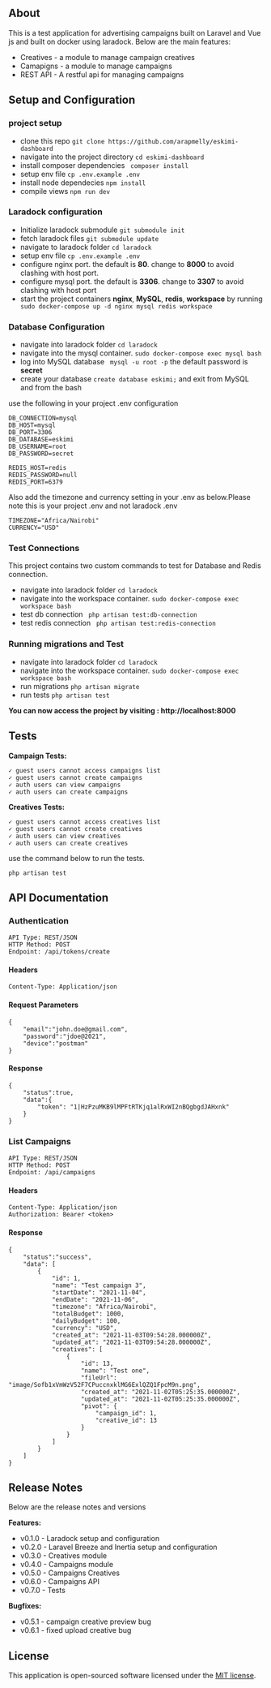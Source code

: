 
## About 

This is a test application for advertising campaigns built on Laravel and Vue js and built on docker using laradock. Below are the main features:

- Creatives - a module to manage campaign creatives
- Camapigns - a module to manage campaigns
- REST API - A restful api for managing campaigns


## Setup and Configuration

### project setup

- clone this repo `git clone https://github.com/arapmelly/eskimi-dashboard `
- navigate into the project directory `cd eskimi-dashboard`
- install composer dependencies ` composer install`
- setup env file `cp .env.example .env` 
- install node dependecies ` npm install `
- compile views `npm run dev`


### Laradock configuration

- Initialize laradock submodule ` git submodule init `
- fetch laradock files ` git submodule update `
- navigate to laradock folder `cd laradock`
- setup env file `cp .env.example .env`
- configure nginx port. the default is **80**. change to **8000** to avoid clashing with host port.
- configure mysql port. the default is **3306**. change to **3307** to avoid clashing with host port
- start the project containers **nginx**, **MySQL**, **redis**, **workspace** by running  ` sudo docker-compose up -d nginx mysql redis workspace`

### Database Configuration

- navigate into laradock folder `cd laradock`
- navigate into the mysql container. ` sudo docker-compose exec mysql bash `
- log into MySQL database ` mysql -u root -p` the default password is **secret**
- create your database ` create database eskimi; ` and exit from MySQL and from the bash

use the following in your project .env configuration
```
DB_CONNECTION=mysql
DB_HOST=mysql
DB_PORT=3306
DB_DATABASE=eskimi
DB_USERNAME=root
DB_PASSWORD=secret

REDIS_HOST=redis
REDIS_PASSWORD=null
REDIS_PORT=6379
```

Also add the timezone and currency setting in your .env as below.Please note this is your project .env and not laradock .env

```
TIMEZONE="Africa/Nairobi"
CURRENCY="USD"
```

### Test Connections

This project contains two custom commands to test for Database and Redis connection.

- navigate into laradock folder ` cd laradock `
- navigate into the workspace container. ` sudo docker-compose exec workspace bash `
- test db connection ` php artisan test:db-connection`
- test redis connection ` php artisan test:redis-connection`

### Running migrations and Test

- navigate into laradock folder ` cd laradock `
- navigate into the workspace container. ` sudo docker-compose exec workspace bash `
- run migrations `php artisan migrate `
- run tests `php artisan test `

**You can now access the project by visiting : http://localhost:8000**

## Tests


**Campaign Tests:**

    ✓ guest users cannot access campaigns list
    ✓ guest users cannot create campaigns
    ✓ auth users can view campaigns
    ✓ auth users can create campaigns

**Creatives Tests:**

    ✓ guest users cannot access creatives list
    ✓ guest users cannot create creatives
    ✓ auth users can view creatives
    ✓ auth users can create creatives

    
use the command below to run the tests.

`php artisan test`



## API Documentation

### Authentication
```
API Type: REST/JSON
HTTP Method: POST
Endpoint: /api/tokens/create 
```

#### Headers
```
Content-Type: Application/json
```

#### Request Parameters
```
{
	"email":"john.doe@gmail.com",
	"password":"jdoe@2021",
	"device":"postman"
}
```
#### Response

```
{
    "status":true,
    "data":{
        "token": "1|HzPzuMKB9lMPFtRTKjq1alRxWI2nBQgbgdJAHxnk"
    }
}
```

### List Campaigns
```
API Type: REST/JSON
HTTP Method: POST
Endpoint: /api/campaigns 
```
#### Headers
```
Content-Type: Application/json
Authorization: Bearer <token>
```


#### Response
```
{
    "status":"success",
    "data": [
        {
            "id": 1,
            "name": "Test campaign 3",
            "startDate": "2021-11-04",
            "endDate": "2021-11-06",
            "timezone": "Africa/Nairobi",
            "totalBudget": 1000,
            "dailyBudget": 100,
            "currency": "USD",
            "created_at": "2021-11-03T09:54:28.000000Z",
            "updated_at": "2021-11-03T09:54:28.000000Z",
            "creatives": [
                {
                    "id": 13,
                    "name": "Test one",
                    "fileUrl": "image/Sofb1xVmWzV52F7CPuccnxklMG6ExlQZQ1FpcM9n.png",
                    "created_at": "2021-11-02T05:25:35.000000Z",
                    "updated_at": "2021-11-02T05:25:35.000000Z",
                    "pivot": {
                        "campaign_id": 1,
                        "creative_id": 13
                    }
                }
            ]
        }
    ]
}
```

## Release Notes

Below are the release notes and versions

**Features:**

- v0.1.0 - Laradock setup and configuration
- v0.2.0 - Laravel Breeze and Inertia setup and configuration
- v0.3.0 - Creatives module
- v0.4.0 - Campaigns module
- v0.5.0 - Campaigns Creatives
- v0.6.0 - Campaigns API 
- v0.7.0 - Tests  

**Bugfixes:**
- v0.5.1 - campaign creative preview bug
- v0.6.1 - fixed upload creative bug

## License

This application is open-sourced software licensed under the [MIT license](https://opensource.org/licenses/MIT).
